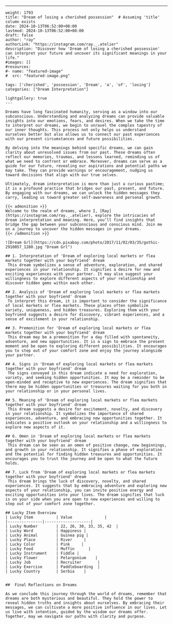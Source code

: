 ---
    weight: 1793
    title: "Dream of losing a cherished possession"  # Assuming 'title' column exists
    date: 2024-10-13T06:52:00+08:00
    lastmod: 2024-10-13T06:52:00+08:00
    draft: false
    author: "ray"
    authorLink: "https://instagram.com/ray._.atelier"
    description: "Discover how 'Dream of losing a cherished possession' can interpret your future and uncover its significant meanings in your life."
    #images: []
    #resources:
    #- name: "featured-image"
    #  src: "featured-image.png"
    
    tags: ['cherished', 'possession', 'Dream', 'a', 'of', 'losing']
    categories: ["Dream Interpretation"]
    
    lightgallery: true
    ---
    
    Dreams have long fascinated humanity, serving as a window into our subconscious. Understanding and analyzing dreams can provide valuable insights into our emotions, fears, and desires. When we take the time to interpret our dreams, we begin to unravel the complex tapestry of our inner thoughts. This process not only helps us understand ourselves better but also allows us to connect our past experiences with our present circumstances and future possibilities.
    
    By delving into the meanings behind specific dreams, we can gain clarity about unresolved issues from our past. These dreams often reflect our memories, traumas, and lessons learned, reminding us of what we need to confront or embrace. Moreover, dreams can serve as a guide for our future, revealing our aspirations and potential paths we may take. They can provide warnings or encouragement, nudging us toward decisions that align with our true selves.
    
    Ultimately, dream interpretation is more than just a curious pastime; it is a profound practice that bridges our past, present, and future. By engaging with our dreams, we can unlock the hidden messages they carry, leading us toward greater self-awareness and personal growth.
    
    {{< admonition >}}
    Welcome to the realm of dreams, where I, [Ray](https://instagram.com/ray._.atelier), explore the intricacies of dream interpretation and meaning. Here, you’ll find insights that bridge the gap between your subconscious and conscious mind. Join me on a journey to uncover the hidden messages in your dreams.
    {{< /admonition >}}
    
    ![Dream Grl](https://cdn.pixabay.com/photo/2017/11/02/03/35/gothic-2910057_1280.jpg "Dream Grl")
    
    ## 1. Interpretation of 'Dream of exploring local markets or flea markets together with your boyfriend' dream
     This dream symbolizes a sense of adventure, exploration, and shared experiences in your relationship. It signifies a desire for new and exciting experiences with your partner. It may also suggest your willingness to explore different aspects of your relationship and discover hidden gems within each other.
    
    ## 2. Analysis of 'Dream of exploring local markets or flea markets together with your boyfriend' dream
     To interpret this dream, it is important to consider the significance of local markets or flea markets. These places often symbolize variety, uniqueness, and hidden treasures. Exploring them with your boyfriend suggests a desire for discovery, vibrant experiences, and a sense of excitement in your relationship.
    
    ## 3. Premonition for 'Dream of exploring local markets or flea markets together with your boyfriend' dream
     This dream may be a premonition for a day filled with spontaneity, adventure, and new opportunities. It is a sign to embrace the present moment and be open to exploring different possibilities. It encourages you to step out of your comfort zone and enjoy the journey alongside your partner.
    
    ## 4. Signs in 'Dream of exploring local markets or flea markets together with your boyfriend' dream
     The signs conveyed in this dream indicate a need for exploration, variety, and seeking hidden opportunities. It may be a reminder to be open-minded and receptive to new experiences. The dream signifies that there may be hidden opportunities or treasures waiting for you both in your relationship or in your personal lives.
    
    ## 5. Meaning of 'Dream of exploring local markets or flea markets together with your boyfriend' dream
     This dream suggests a desire for excitement, novelty, and discovery in your relationship. It symbolizes the importance of shared experiences, adventure, and embracing new opportunities together. It indicates a positive outlook on your relationship and a willingness to explore new aspects of it.
    
    ## 6. Omen in 'Dream of exploring local markets or flea markets together with your boyfriend' dream
     This dream can be seen as an omen of positive change, new beginnings, and growth in your relationship. It signifies a phase of exploration and the potential for finding hidden treasures and opportunities. It encourages you to trust the journey and be open to what the future holds.
    
    ## 7. Luck from 'Dream of exploring local markets or flea markets together with your boyfriend' dream
     This dream brings the luck of discovery, novelty, and shared experiences. It suggests that by embracing adventure and exploring new aspects of your relationship, you can invite positive energy and exciting opportunities into your lives. The dream signifies that luck is on your side when you are open to new experiences and willing to step out of your comfort zone together.
    
    ## Lucky Item Overview
    | Lucky Item          | Value              |
    |---------------|--------------------|
    | Lucky Number        | 22, 26, 30, 33, 35, 42  |
    | Lucky Word          | Happiness |
    | Lucky Animal        | Guinea pig |
    | Lucky Place         | River     |
    | Lucky Color         | Pink     |
    | Lucky Food          | Muffin      |
    | Lucky Instrument    | Fiddle |
    | Lucky Flower        | Pelargonium    |
    | Lucky Job           | Recruiter       |
    | Lucky Exercise      | Paddleboarding  |
    | Lucky Country       | Serbia    |
    
    
    ##  Final Reflections on Dreams
    
    As we conclude this journey through the world of dreams, remember that dreams are both mysterious and beautiful. They hold the power to reveal hidden truths and insights about ourselves. By embracing their messages, we can cultivate a more positive influence in our lives. Let us live with intention, guided by the wisdom our dreams offer. Together, may we navigate our paths with clarity and purpose.
    